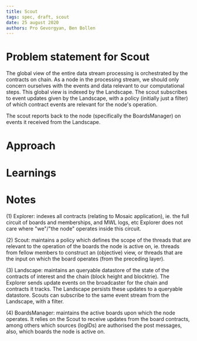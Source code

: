 ```yaml
---
title: Scout
tags: spec, draft, scout
date: 25 august 2020
authors: Pro Gevorgyan, Ben Bollen
---
```


# Problem statement for Scout

The global view of the entire data stream processing is orchestrated
by the contracts on chain. As a node in the processing stream, we should
only concern ourselves with the events and data relevant to our computational
steps. This global view is indexed by the Landscape.
The scout subscribes to event updates given by the Landscape, with a policy
(initially just a filter) of which contract events are relevant for the node's
operation.

The scout reports back to the node (specifically the BoardsManager) on events
it received from the Landscape.

# Approach

# Learnings

# Notes
(1) Explorer: indexes all contracts (relating to Mosaic application),
    ie. the full circuit of boards and memberships, and MWL logs, etc
    Explorer does not care where "we"/"the node" operates inside this
    circuit.

(2) Scout: maintains a policy which defines the scope of the threads that are
    relevant to the operation of the boards the node is active on,
    ie. threads from fellow members to construct an (objective) view, or
    threads that are the input on which the board operates (from
    the preceding layer).

(3) Landscape: maintains an queryable datastore of the state of the contracts
    of interest and the chain (block height and blocktrie). The Explorer sends
    update events on the broadcaster for the chain and contracts it tracks.
    The Landscape persists these updates to a queryable datastore.
    Scouts can subscribe to the same event stream from the Landscape, with a filter.

(4) BoardsManager: maintains the active boards upon which the node operates.
    It relies on the Scout to receive updates from the board contracts,
    among others which sources (logIDs) are authorised the post messages,
    also, which boards the node is active on.
